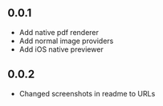 ## 0.0.1

* Add native pdf renderer
* Add normal image providers
* Add iOS native previewer

## 0.0.2
* Changed screenshots in readme to URLs